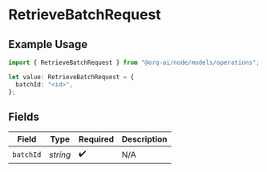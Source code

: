 # RetrieveBatchRequest

## Example Usage

```typescript
import { RetrieveBatchRequest } from "@orq-ai/node/models/operations";

let value: RetrieveBatchRequest = {
  batchId: "<id>",
};
```

## Fields

| Field              | Type               | Required           | Description        |
| ------------------ | ------------------ | ------------------ | ------------------ |
| `batchId`          | *string*           | :heavy_check_mark: | N/A                |